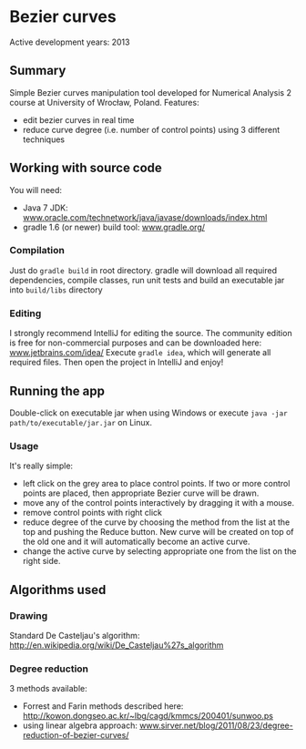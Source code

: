 # Bezier curves
Active development years: 2013

## Summary
Simple Bezier curves manipulation tool developed for Numerical Analysis 2 course at University of Wrocław, Poland.
Features:
* edit bezier curves in real time
* reduce curve degree (i.e. number of control points) using 3 different techniques

## Working with source code
You will need:
* Java 7 JDK: www.oracle.com/technetwork/java/javase/downloads/index.html
* gradle 1.6 (or newer) build tool: www.gradle.org/ 

### Compilation
Just do ```gradle build``` in root directory. gradle will download all required dependencies, compile classes, run unit tests and build an executable jar into ```build/libs``` directory

### Editing
I strongly recommend IntelliJ for editing the source. The community edition is free for non-commercial purposes and can be downloaded here: www.jetbrains.com/idea/
Execute ```gradle idea```, which will generate all required files. Then open the project in IntelliJ and enjoy!

## Running the app
Double-click on executable jar when using Windows or execute ```java -jar path/to/executable/jar.jar``` on Linux.

### Usage
It's really simple: 
* left click on the grey area to place control points. If two or more control points are placed, then appropriate Bezier curve will be drawn. 
* move any of the control points interactively by dragging it with a mouse.
* remove control points with right click
* reduce degree of the curve by choosing the method from the list at the top and pushing the Reduce button. New curve will be created on top of the old one and it will automatically become an active curve.
* change the active curve by selecting appropriate one from the list on the right side.

## Algorithms used
### Drawing
Standard De Casteljau's algorithm: http://en.wikipedia.org/wiki/De_Casteljau%27s_algorithm
### Degree reduction
3 methods available:
* Forrest and Farin methods described here: http://kowon.dongseo.ac.kr/~lbg/cagd/kmmcs/200401/sunwoo.ps
* using linear algebra approach: www.sirver.net/blog/2011/08/23/degree-reduction-of-bezier-curves/
